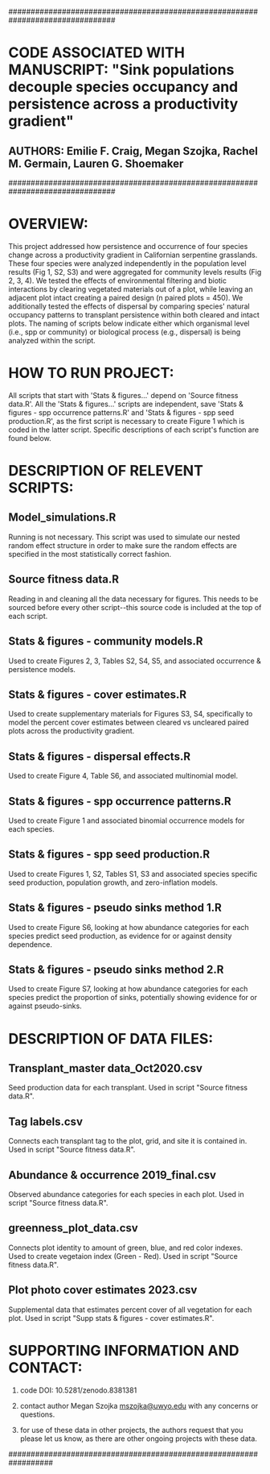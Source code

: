 ################################################################################
# CODE ASSOCIATED WITH MANUSCRIPT: "Sink populations decouple species occupancy and persistence across a productivity gradient"

## AUTHORS: Emilie F. Craig, Megan Szojka, Rachel M. Germain, Lauren G. Shoemaker 
################################################################################

# OVERVIEW:

This project addressed how persistence and occurrence of four species change across a productivity gradient in Californian serpentine grasslands. These four species were analyzed independently in the population level results (Fig 1, S2, S3) and were aggregated for community levels results (Fig 2, 3, 4). We tested the effects of environmental filtering and biotic interactions by clearing vegetated materials out of a plot, while leaving an adjacent plot intact creating a paired design (n paired plots = 450). We additionally tested the effects of dispersal by comparing species' natural occupancy patterns to transplant persistence within both cleared and intact plots. The naming of scripts below indicate either which organismal level (i.e., spp or community) or biological process (e.g., dispersal) is being analyzed within the script.

# HOW TO RUN PROJECT:

All scripts that start with 'Stats & figures...' depend on 'Source fitness data.R'. All the 'Stats & figures...' scripts are independent, save 'Stats & figures - spp occurrence patterns.R' and 'Stats & figures - spp seed production.R', as the first script is necessary to create Figure 1 which is coded in the latter script. Specific descriptions of each script's function are found below.

# DESCRIPTION OF RELEVENT SCRIPTS:

## Model_simulations.R

Running is not necessary. This script was used to simulate our nested random effect structure in order to make sure the random effects are specified in the most statistically correct fashion. 

## Source fitness data.R

Reading in and cleaning all the data necessary for figures. This needs to be sourced before every other script--this source code is included at the top of each script.

## Stats & figures - community models.R

Used to create Figures 2, 3, Tables S2, S4, S5, and associated occurrence & persistence models. 

## Stats & figures - cover estimates.R

Used to create supplementary materials for Figures S3, S4, specifically to model the percent cover estimates between cleared vs uncleared paired plots across the productivity gradient.

## Stats & figures - dispersal effects.R

Used to create Figure 4, Table S6, and associated multinomial model.

## Stats & figures - spp occurrence patterns.R

Used to create Figure 1 and associated binomial occurrence models for each species.

## Stats & figures - spp seed production.R

Used to create Figures 1, S2, Tables S1, S3 and associated species specific seed production, population growth, and zero-inflation models.

## Stats & figures - pseudo sinks method 1.R

Used to create Figure S6, looking at how abundance categories for each species predict seed production, as evidence for or against density dependence.

## Stats & figures - pseudo sinks method 2.R

Used to create Figure S7, looking at how abundance categories for each species predict the proportion of sinks, potentially showing evidence for or against pseudo-sinks.

# DESCRIPTION OF DATA FILES:

## Transplant_master data_Oct2020.csv

Seed production data for each transplant. Used in script "Source fitness data.R".

## Tag labels.csv

Connects each transplant tag to the plot, grid, and site it is contained in. Used in script "Source fitness data.R".

## Abundance & occurrence 2019_final.csv

Observed abundance categories for each species in each plot. Used in script "Source fitness data.R".

## greenness_plot_data.csv

Connects plot identity to amount of green, blue, and red color indexes. Used to create vegetaion index (Green - Red). Used in script "Source fitness data.R".

## Plot photo cover estimates 2023.csv

Supplemental data that estimates percent cover of all vegetation for each plot. Used in script "Supp stats & figures - cover estimates.R".


# SUPPORTING INFORMATION AND CONTACT:

1. code DOI: 10.5281/zenodo.8381381

2. contact author Megan Szojka mszojka@uwyo.edu with any concerns or questions.

3. for use of these data in other projects, the authors request that you please let us know, as there are other ongoing projects with these data.

##################################################################


